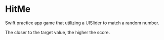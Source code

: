 # HitMe
Swift practice app game that utilizing a UISlider to match a random number.

The closer to the target value, the higher the score.
